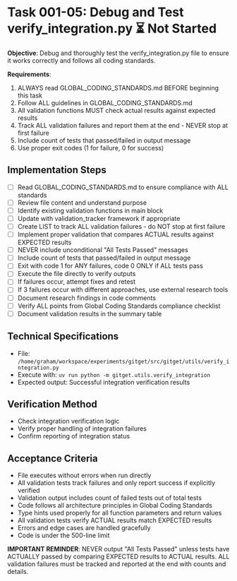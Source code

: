 # Task 001-05: Debug and Test verify_integration.py ⏳ Not Started

**Objective**: Debug and thoroughly test the verify_integration.py file to ensure it works correctly and follows all coding standards.

**Requirements**:
1. ALWAYS read GLOBAL_CODING_STANDARDS.md BEFORE beginning this task
2. Follow ALL guidelines in GLOBAL_CODING_STANDARDS.md
3. All validation functions MUST check actual results against expected results
4. Track ALL validation failures and report them at the end - NEVER stop at first failure
5. Include count of tests that passed/failed in output message
6. Use proper exit codes (1 for failure, 0 for success)

## Implementation Steps

- [ ] Read GLOBAL_CODING_STANDARDS.md to ensure compliance with ALL standards
- [ ] Review file content and understand purpose
- [ ] Identify existing validation functions in main block
- [ ] Update with validation_tracker framework if appropriate
- [ ] Create LIST to track ALL validation failures - do NOT stop at first failure
- [ ] Implement proper validation that compares ACTUAL results against EXPECTED results
- [ ] NEVER include unconditional "All Tests Passed" messages
- [ ] Include count of tests that passed/failed in output message
- [ ] Exit with code 1 for ANY failures, code 0 ONLY if ALL tests pass
- [ ] Execute the file directly to verify outputs
- [ ] If failures occur, attempt fixes and retest
- [ ] If 3 failures occur with different approaches, use external research tools
- [ ] Document research findings in code comments
- [ ] Verify ALL points from Global Coding Standards compliance checklist
- [ ] Document validation results in the summary table

## Technical Specifications

- File: `/home/graham/workspace/experiments/gitget/src/gitget/utils/verify_integration.py`
- Execute with: `uv run python -m gitget.utils.verify_integration`
- Expected output: Successful integration verification results

## Verification Method

- Check integration verification logic
- Verify proper handling of integration failures
- Confirm reporting of integration status

## Acceptance Criteria

- File executes without errors when run directly
- All validation tests track failures and only report success if explicitly verified
- Validation output includes count of failed tests out of total tests
- Code follows all architecture principles in Global Coding Standards
- Type hints used properly for all function parameters and return values
- All validation tests verify ACTUAL results match EXPECTED results
- Errors and edge cases are handled gracefully
- Code is under the 500-line limit

**IMPORTANT REMINDER**: NEVER output "All Tests Passed" unless tests have ACTUALLY passed by comparing EXPECTED results to ACTUAL results. ALL validation failures must be tracked and reported at the end with counts and details.
